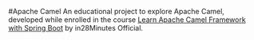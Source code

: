 #Apache Camel
An educational project to explore Apache Camel, developed while enrolled in the course [Learn Apache Camel Framework with Spring Boot](https://www.udemy.com/course/apache-camel-framework-with-spring-boot/#overview) by in28Minutes Official.
